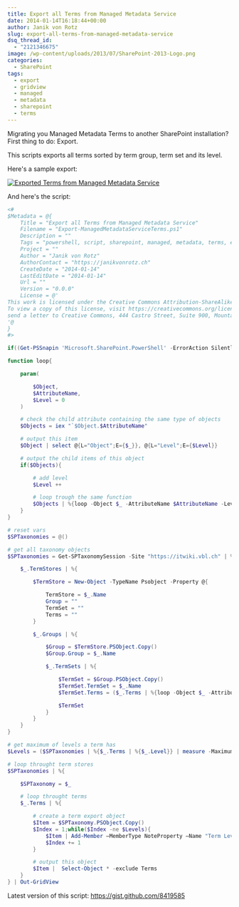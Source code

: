```yaml
---
title: Export all Terms from Managed Metadata Service
date: 2014-01-14T16:18:44+00:00
author: Janik von Rotz
slug: export-all-terms-from-managed-metadata-service
dsq_thread_id:
  - "2121346675"
image: /wp-content/uploads/2013/07/SharePoint-2013-Logo.png
categories:
  - SharePoint
tags:
  - export
  - gridview
  - managed
  - metadata
  - sharepoint
  - terms
---
```

Migrating you Managed Metadata Terms to another SharePoint installation? First thing to do: Export.

This scripts exports all terms sorted by term group, term set and its level.

<!--more-->

Here's a sample export:

[![Exported Terms from Managed Metadata Service](/wp-content/uploads/2014/01/Exported-Terms-from-Managed-Metadata-Service.jpg)](/wp-content/uploads/2014/01/Exported-Terms-from-Managed-Metadata-Service.jpg)

And here's the script:

```powershell
<#
$Metadata = @{
	Title = "Export all Terms from Managed Metadata Service"
	Filename = "Export-ManagedMetadataServiceTerms.ps1"
	Description = ""
	Tags = "powershell, script, sharepoint, managed, metadata, terms, export"
	Project = ""
	Author = "Janik von Rotz"
	AuthorContact = "https://janikvonrotz.ch"
	CreateDate = "2014-01-14"
	LastEditDate = "2014-01-14"
	Url = ""
	Version = "0.0.0"
	License = @'
This work is licensed under the Creative Commons Attribution-ShareAlike 3.0 Switzerland License.
To view a copy of this license, visit https://creativecommons.org/licenses/by-sa/3.0/ch/ or
send a letter to Creative Commons, 444 Castro Street, Suite 900, Mountain View, California, 94041, USA.
'@
}
#>

if((Get-PSSnapin 'Microsoft.SharePoint.PowerShell' -ErrorAction SilentlyContinue) -eq $null){Add-PSSnapin 'Microsoft.SharePoint.PowerShell'}

function loop{

    param(

        $Object,
        $AttributeName,
        $Level = 0
    )

    # check the child attribute containing the same type of objects
    $Objects = iex "`$Object.$AttributeName"

    # output this item
    $Object | select @{L="Object";E={$_}}, @{L="Level";E={$Level}}

    # output the child items of this object
    if($Objects){

        # add level
        $Level ++

        # loop trough the same function
        $Objects | %{loop -Object $_ -AttributeName $AttributeName -Level $Level}
    }
}

# reset vars
$SPTaxonomies = @()

# get all taxonomy objects
$SPTaxonomies = Get-SPTaxonomySession -Site "https://itwiki.vbl.ch" | %{

    $_.TermStores | %{

        $TermStore = New-Object -TypeName Psobject -Property @{

            TermStore = $_.Name
            Group = ""
            TermSet = ""
            Terms = ""
        }

        $_.Groups | %{

            $Group = $TermStore.PSObject.Copy()
            $Group.Group = $_.Name

            $_.TermSets | %{

                $TermSet = $Group.PSObject.Copy()
                $TermSet.TermSet = $_.Name
                $TermSet.Terms = ($_.Terms | %{loop -Object $_ -AttributeName "Terms" -Level 1})

                $TermSet
            }
        }
    }
}

# get maximum of levels a term has
$Levels = ($SPTaxonomies | %{$_.Terms | %{$_.Level}} | measure -Maximum).Maximum + 1

# loop throught term stores
$SPTaxonomies | %{

    $SPTaxonomy = $_

    # loop throught terms
    $_.Terms | %{

        # create a term export object
        $Item = $SPTaxonomy.PSObject.Copy()
        $Index = 1;while($Index -ne $Levels){
            $Item | Add-Member –MemberType NoteProperty –Name "Term Level $Index" –Value $(if($_.Level -eq $Index){$_.Object.Name}else{""})
            $Index += 1
        }

        # output this object
        $Item |  Select-Object * -exclude Terms
    }
} | Out-GridView
```

Latest version of this script: <a href="https://gist.github.com/8419585" target="_blank">https://gist.github.com/8419585</a>